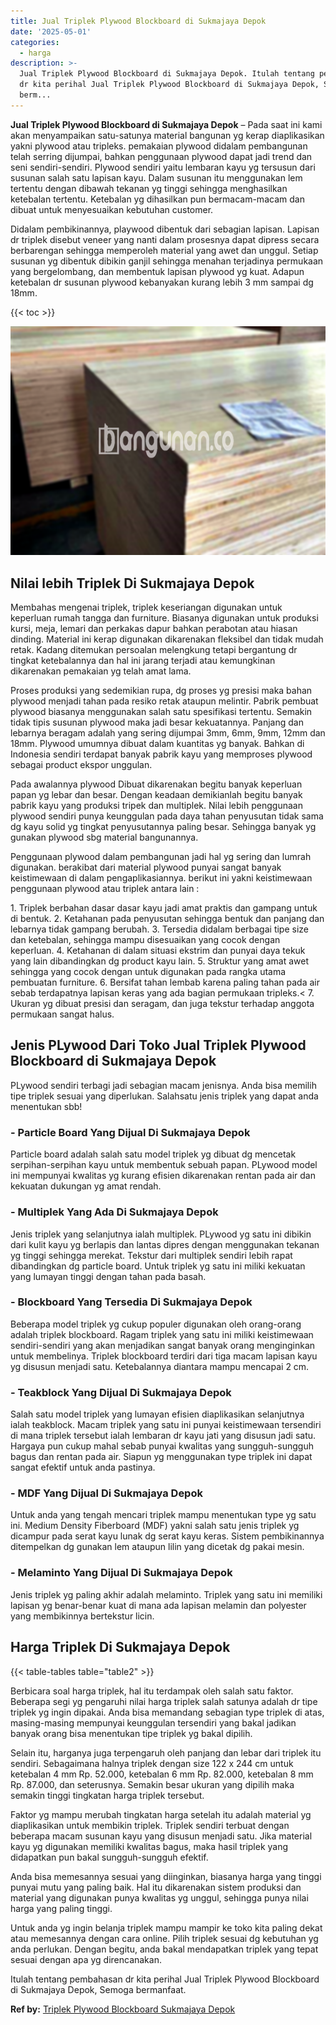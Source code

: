 ```yaml
---
title: Jual Triplek Plywood Blockboard di Sukmajaya Depok
date: '2025-05-01'
categories:
  - harga
description: >-
  Jual Triplek Plywood Blockboard di Sukmajaya Depok. Itulah tentang pembahasan
  dr kita perihal Jual Triplek Plywood Blockboard di Sukmajaya Depok, Semoga
  berm...
---
```


**Jual Triplek Plywood Blockboard di Sukmajaya Depok** – Pada saat ini kami akan menyampaikan satu-satunya material bangunan yg kerap diaplikasikan yakni plywood atau tripleks. pemakaian plywood didalam pembangunan telah serring dijumpai, bahkan penggunaan plywood dapat jadi trend dan seni sendiri-sendiri. Plywood sendiri yaitu lembaran kayu yg tersusun dari susunan salah satu lapisan kayu. Dalam susunan itu menggunakan lem tertentu dengan dibawah tekanan yg tinggi sehingga menghasilkan ketebalan tertentu. Ketebalan yg dihasilkan pun bermacam-macam dan dibuat untuk menyesuaikan kebutuhan customer.

Didalam pembikinannya, playwood dibentuk dari sebagian lapisan. Lapisan dr triplek disebut veneer yang nanti dalam prosesnya dapat dipress secara berbarengan sehingga memperoleh material yang awet dan unggul. Setiap susunan yg dibentuk dibikin ganjil sehingga menahan terjadinya permukaan yang bergelombang, dan membentuk lapisan plywood yg kuat. Adapun ketebalan dr susunan plywood kebanyakan kurang lebih 3 mm sampai dg 18mm.

{{< toc >}}

![Jual Triplek Plywood Blockboard di Sukmajaya Depok](/images/jual-triplek-murah-28.png)

## Nilai lebih Triplek Di Sukmajaya Depok

Membahas mengenai triplek, triplek keseriangan digunakan untuk keperluan rumah tangga dan furniture. Biasanya digunakan untuk produksi kursi, meja, lemari dan perkakas dapur bahkan perabotan atau hiasan dinding. Material ini kerap digunakan dikarenakan fleksibel dan tidak mudah retak. Kadang ditemukan persoalan melengkung tetapi bergantung dr tingkat ketebalannya dan hal ini jarang terjadi atau kemungkinan dikarenakan pemakaian yg telah amat lama.

Proses produksi yang sedemikian rupa, dg proses yg presisi maka bahan plywood menjadi tahan pada resiko retak ataupun melintir. Pabrik pembuat plywood biasanya menggunakan salah satu spesifikasi tertentu. Semakin tidak tipis susunan plywood maka jadi besar kekuatannya. Panjang dan lebarnya beragam adalah yang sering dijumpai 3mm, 6mm, 9mm, 12mm dan 18mm. Plywood umumnya dibuat dalam kuantitas yg banyak. Bahkan di Indonesia sendiri terdapat banyak pabrik kayu yang memproses plywood sebagai product ekspor unggulan.

Pada awalannya plywood Dibuat dikarenakan begitu banyak keperluan papan yg lebar dan besar. Dengan keadaan demikianlah begitu banyak pabrik kayu yang produksi tripek dan multiplek. Nilai lebih penggunaan plywood sendiri punya keunggulan pada daya tahan penyusutan tidak sama dg kayu solid yg tingkat penyusutannya paling besar. Sehingga banyak yg gunakan plywood sbg material bangunannya.

Penggunaan plywood dalam pembangunan jadi hal yg sering dan lumrah digunakan. berakibat dari material plywood punyai sangat banyak keistimewaan di dalam pengaplikasiannya. berikut ini yakni keistimewaan penggunaan plywood atau triplek antara lain :

1\. Triplek berbahan dasar dasar kayu jadi amat praktis dan gampang untuk di bentuk. 2. Ketahanan pada penyusutan sehingga bentuk dan panjang dan lebarnya tidak gampang berubah. 3. Tersedia didalam berbagai tipe size dan ketebalan, sehingga mampu disesuaikan yang cocok dengan keperluan. 4. Ketahanan di dalam situasi ekstrim dan punyai daya tekuk yang lain dibandingkan dg product kayu lain. 5. Struktur yang amat awet sehingga yang cocok dengan untuk digunakan pada rangka utama pembuatan furniture. 6. Bersifat tahan lembab karena paling tahan pada air sebab terdapatnya lapisan keras yang ada bagian permukaan tripleks.< 7. Ukuran yg dibuat presisi dan seragam, dan juga tekstur terhadap anggota permukaan sangat halus.

## Jenis PLywood Dari Toko Jual Triplek Plywood Blockboard di Sukmajaya Depok

PLywood sendiri terbagi jadi sebagian macam jenisnya. Anda bisa memilih tipe triplek sesuai yang diperlukan. Salahsatu jenis triplek yang dapat anda menentukan sbb!

### \- Particle Board Yang Dijual Di Sukmajaya Depok

Particle board adalah salah satu model triplek yg dibuat dg mencetak serpihan-serpihan kayu untuk membentuk sebuah papan. PLywood model ini mempunyai kwalitas yg kurang efisien dikarenakan rentan pada air dan kekuatan dukungan yg amat rendah.

### \- Multiplek Yang Ada Di Sukmajaya Depok

Jenis triplek yang selanjutnya ialah multiplek. PLywood yg satu ini dibikin dari kulit kayu yg berlapis dan lantas dipres dengan menggunakan tekanan yg tinggi sehingga merekat. Tekstur dari multiplek sendiri lebih rapat dibandingkan dg particle board. Untuk triplek yg satu ini miliki kekuatan yang lumayan tinggi dengan tahan pada basah.

### \- Blockboard Yang Tersedia Di Sukmajaya Depok

Beberapa model triplek yg cukup populer digunakan oleh orang-orang adalah triplek blockboard. Ragam triplek yang satu ini miliki keistimewaan sendiri-sendiri yang akan menjadikan sangat banyak orang menginginkan untuk membelinya. Triplek blockboard terdiri dari tiga macam lapisan kayu yg disusun menjadi satu. Ketebalannya diantara mampu mencapai 2 cm.

### \- Teakblock Yang Dijual Di Sukmajaya Depok

Salah satu model triplek yang lumayan efisien diaplikasikan selanjutnya ialah teakblock. Macam triplek yang satu ini punyai keistimewaan tersendiri di mana triplek tersebut ialah lembaran dr kayu jati yang disusun jadi satu. Hargaya pun cukup mahal sebab punyai kwalitas yang sungguh-sungguh bagus dan rentan pada air. Siapun yg menggunakan type triplek ini dapat sangat efektif untuk anda pastinya.

### \- MDF Yang Dijual Di Sukmajaya Depok

Untuk anda yang tengah mencari triplek mampu menentukan type yg satu ini. Medium Density Fiberboard (MDF) yakni salah satu jenis triplek yg dicampur pada serat kayu lunak dg serat kayu keras. Sistem pembikinannya ditempelkan dg gunakan lem ataupun lilin yang dicetak dg pakai mesin.

### \- Melaminto Yang Dijual Di Sukmajaya Depok

Jenis triplek yg paling akhir adalah melaminto. Triplek yang satu ini memiliki lapisan yg benar-benar kuat di mana ada lapisan melamin dan polyester yang membikinnya bertekstur licin.

## Harga Triplek Di Sukmajaya Depok

{{< table-tables table="table2" >}}

Berbicara soal harga triplek, hal itu terdampak oleh salah satu faktor. Beberapa segi yg pengaruhi nilai harga triplek salah satunya adalah dr tipe triplek yg ingin dipakai. Anda bisa memandang sebagian type triplek di atas, masing-masing mempunyai keunggulan tersendiri yang bakal jadikan banyak orang bisa menentukan tipe triplek yg bakal dipilih.

Selain itu, harganya juga terpengaruh oleh panjang dan lebar dari triplek itu sendiri. Sebagaimana halnya triplek dengan size 122 x 244 cm untuk ketebalan 4 mm Rp. 52.000, ketebalan 6 mm Rp. 82.000, ketebalan 8 mm Rp. 87.000, dan seterusnya. Semakin besar ukuran yang dipilih maka semakin tinggi tingkatan harga triplek tersebut.

Faktor yg mampu merubah tingkatan harga setelah itu adalah material yg diaplikasikan untuk membikin triplek. Triplek sendiri terbuat dengan beberapa macam susunan kayu yang disusun menjadi satu. Jika material kayu yg digunakan memiliki kwalitas bagus, maka hasil triplek yang didapatkan pun bakal sungguh-sungguh efektif.

Anda bisa memesannya sesuai yang diinginkan, biasanya harga yang tinggi punyai mutu yang paling baik. Hal itu dikarenakan sistem produksi dan material yang digunakan punya kwalitas yg unggul, sehingga punya nilai harga yang paling tinggi.

Untuk anda yg ingin belanja triplek mampu mampir ke toko kita paling dekat atau memesannya dengan cara online. Pilih triplek sesuai dg kebutuhan yg anda perlukan. Dengan begitu, anda bakal mendapatkan triplek yang tepat sesuai dengan apa yg direncanakan.

Itulah tentang pembahasan dr kita perihal Jual Triplek Plywood Blockboard di Sukmajaya Depok, Semoga bermanfaat.

**Ref by:** [Triplek Plywood Blockboard Sukmajaya Depok](https://id.wikipedia.org/wiki/Triplek)
